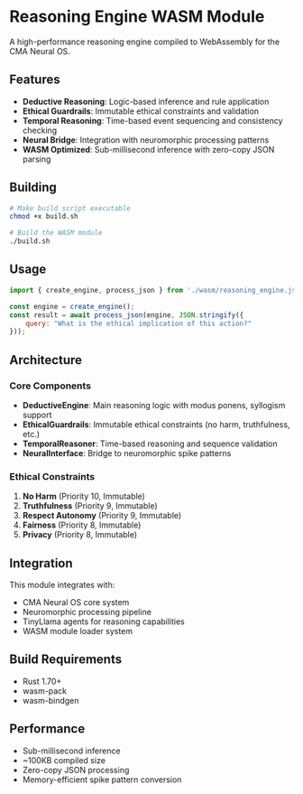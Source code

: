 
# Reasoning Engine WASM Module

A high-performance reasoning engine compiled to WebAssembly for the CMA Neural OS.

## Features

- **Deductive Reasoning**: Logic-based inference and rule application
- **Ethical Guardrails**: Immutable ethical constraints and validation
- **Temporal Reasoning**: Time-based event sequencing and consistency checking
- **Neural Bridge**: Integration with neuromorphic processing patterns
- **WASM Optimized**: Sub-millisecond inference with zero-copy JSON parsing

## Building

```bash
# Make build script executable
chmod +x build.sh

# Build the WASM module
./build.sh
```

## Usage

```javascript
import { create_engine, process_json } from './wasm/reasoning_engine.js';

const engine = create_engine();
const result = await process_json(engine, JSON.stringify({
    query: "What is the ethical implication of this action?"
}));
```

## Architecture

### Core Components

- **DeductiveEngine**: Main reasoning logic with modus ponens, syllogism support
- **EthicalGuardrails**: Immutable ethical constraints (no harm, truthfulness, etc.)
- **TemporalReasoner**: Time-based reasoning and sequence validation
- **NeuralInterface**: Bridge to neuromorphic spike patterns

### Ethical Constraints

1. **No Harm** (Priority 10, Immutable)
2. **Truthfulness** (Priority 9, Immutable)  
3. **Respect Autonomy** (Priority 9, Immutable)
4. **Fairness** (Priority 8, Immutable)
5. **Privacy** (Priority 8, Immutable)

## Integration

This module integrates with:

- CMA Neural OS core system
- Neuromorphic processing pipeline
- TinyLlama agents for reasoning capabilities
- WASM module loader system

## Build Requirements

- Rust 1.70+
- wasm-pack
- wasm-bindgen

## Performance

- Sub-millisecond inference
- ~100KB compiled size
- Zero-copy JSON processing
- Memory-efficient spike pattern conversion
